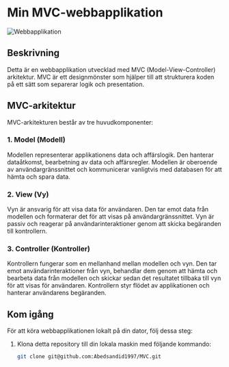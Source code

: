 # Min MVC-webbapplikation

![Webbapplikation](webapp-screenshot.png)

## Beskrivning

Detta är en webbapplikation utvecklad med MVC (Model-View-Controller) arkitektur. MVC är ett designmönster som hjälper till att strukturera koden på ett sätt som separerar logik och presentation.

## MVC-arkitektur

MVC-arkitekturen består av tre huvudkomponenter:

### 1. Model (Modell)

Modellen representerar applikationens data och affärslogik. Den hanterar dataåtkomst, bearbetning av data och affärsregler. Modellen är oberoende av användargränssnittet och kommunicerar vanligtvis med databasen för att hämta och spara data.

### 2. View (Vy)

Vyn är ansvarig för att visa data för användaren. Den tar emot data från modellen och formaterar det för att visas på användargränssnittet. Vyn är passiv och reagerar på användarinteraktioner genom att skicka begäranden till kontrollern.

### 3. Controller (Kontroller)

Kontrollern fungerar som en mellanhand mellan modellen och vyn. Den tar emot användarinteraktioner från vyn, behandlar dem genom att hämta och bearbeta data från modellen och skickar sedan det resultatet tillbaka till vyn för att visas för användaren. Kontrollern styr flödet av applikationen och hanterar användarens begäranden.

## Kom igång

För att köra webbapplikationen lokalt på din dator, följ dessa steg:

1. Klona detta repository till din lokala maskin med följande kommando:

   ```bash
   git clone git@github.com:Abedsandid1997/MVC.git